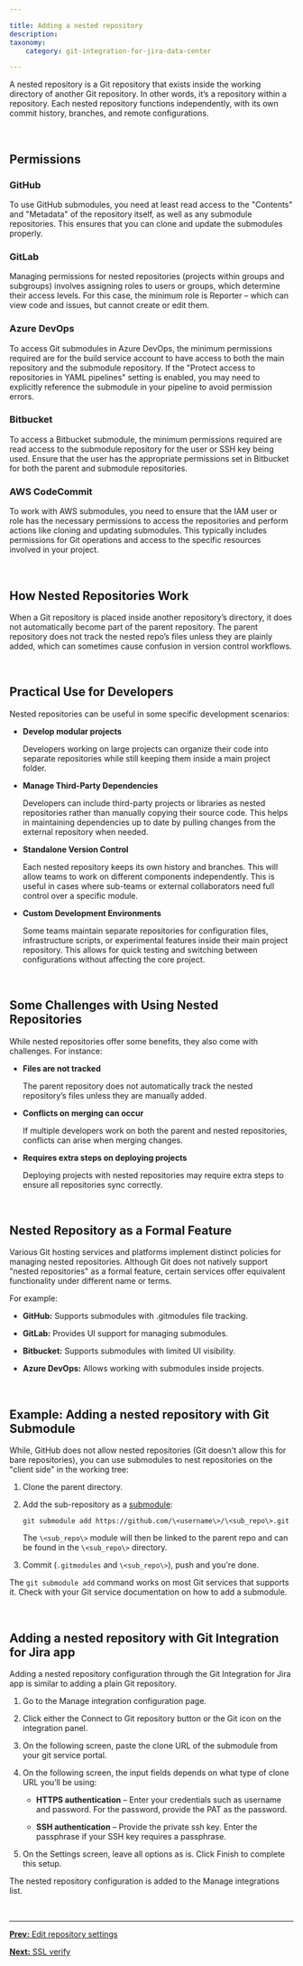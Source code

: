 ```yaml
---

title: Adding a nested repository
description:
taxonomy:
    category: git-integration-for-jira-data-center

---
```


A nested repository is a Git repository that exists inside the working directory of another Git repository. In other words, it’s a repository within a repository. Each nested repository functions independently, with its own commit history, branches, and remote configurations.

&nbsp;

## Permissions

### GitHub

To use GitHub submodules, you need at least read access to the "Contents" and "Metadata" of the repository itself, as well as any submodule repositories. This ensures that you can clone and update the submodules properly.

### GitLab

Managing permissions for nested repositories (projects within groups and subgroups) involves assigning roles to users or groups, which determine their access levels. For this case, the minimum role is Reporter – which can view code and issues, but cannot create or edit them.

### Azure DevOps

To access Git submodules in Azure DevOps, the minimum permissions required are for the build service account to have access to both the main repository and the submodule repository. If the "Protect access to repositories in YAML pipelines" setting is enabled, you may need to explicitly reference the submodule in your pipeline to avoid permission errors.

### Bitbucket

To access a Bitbucket submodule, the minimum permissions required are read access to the submodule repository for the user or SSH key being used. Ensure that the user has the appropriate permissions set in Bitbucket for both the parent and submodule repositories.

### AWS CodeCommit

To work with AWS submodules, you need to ensure that the IAM user or role has the necessary permissions to access the repositories and perform actions like cloning and updating submodules. This typically includes permissions for Git operations and access to the specific resources involved in your project.

&nbsp;

## How Nested Repositories Work

When a Git repository is placed inside another repository’s directory, it does not automatically become part of the parent repository. The parent repository does not track the nested repo’s files unless they are plainly added, which can sometimes cause confusion in version control workflows.

&nbsp;

## Practical Use for Developers

Nested repositories can be useful in some specific development scenarios:

-   **Develop modular projects**

    Developers working on large projects can organize their code into separate repositories while still keeping them inside a main project folder.

-   **Manage Third-Party Dependencies**

    Developers can include third-party projects or libraries as nested repositories rather than manually copying their source code. This helps in maintaining dependencies up to date by pulling changes from the external repository when needed.

-   **Standalone Version Control**

    Each nested repository keeps its own history and branches. This will allow teams to work on different components independently. This is useful in cases where sub-teams or external collaborators need full control over a specific module.

-   **Custom Development Environments**

    Some teams maintain separate repositories for configuration files, infrastructure scripts, or experimental features inside their main project repository. This allows for quick testing and switching between configurations without affecting the core project.

&nbsp;

## Some Challenges with Using Nested Repositories

While nested repositories offer some benefits, they also come with challenges. For instance:

-   **Files are not tracked**

    The parent repository does not automatically track the nested repository’s files unless they are manually added.

-   **Conflicts on merging can occur**

    If multiple developers work on both the parent and nested repositories, conflicts can arise when merging changes.

-   **Requires extra steps on deploying projects**

    Deploying projects with nested repositories may require extra steps to ensure all repositories sync correctly.

&nbsp;

## Nested Repository as a Formal Feature

Various Git hosting services and platforms implement distinct policies for managing nested repositories. Although Git does not natively support "nested repositories" as a formal feature, certain services offer equivalent functionality under different name or terms.

For example:

-   **GitHub:** Supports submodules with .gitmodules file tracking.

-   **GitLab:** Provides UI support for managing submodules.

-   **Bitbucket:** Supports submodules with limited UI visibility.

-   **Azure DevOps:** Allows working with submodules inside projects.

&nbsp;

## Example: Adding a nested repository with Git Submodule

While, GitHub does not allow nested repositories (Git doesn't allow this for bare repositories), you can use submodules to nest repositories on the "client side" in the working tree:

1.  Clone the parent directory.

2.  Add the sub-repository as a [submodule](https://git-scm.com/book/en/v2/Git-Tools-Submodules):

    `git submodule add https://github.com/\<username\>/\<sub_repo\>.git`

    The `\<sub_repo\>` module will then be linked to the parent repo and can be found in the `\<sub_repo\>` directory.

3.  Commit (`.gitmodules` and `\<sub_repo\>`), push and you're done.

<div class="bbb-callout bbb--tip">
    <div class="irow">
    <div class="ilogobox">
        <span class="logoimg"></span>
    </div>
    <div class="imsgbox">
        The <code>git submodule add</code> command works on most Git services that supports it. Check with your Git service documentation on how to add a submodule.
    </div>
    </div>
</div>

&nbsp;

## Adding a nested repository with Git Integration for Jira app

Adding a nested repository configuration through the Git Integration for Jira app is similar to adding a plain Git repository.

1.  Go to the Manage integration configuration page.

2.  Click either the Connect to Git repository button or the Git icon on the integration panel.

3.  On the following screen, paste the clone URL of the submodule from your git service portal.

4.  On the following screen, the input fields depends on what type of clone URL you’ll be using:

    *   **HTTPS authentication** – Enter your credentials such as username and password. For the password, provide the PAT as the password.

    *   **SSH authentication** – Provide the private ssh key. Enter the passphrase if your SSH key requires a passphrase.

5.  On the Settings screen, leave all options as is. Click Finish to complete this setup.

The nested repository configuration is added to the Manage integrations list.

&nbsp;
* * *

[**Prev:** Edit repository settings](/git-integration-for-jira-data-center/edit-repository-settings-gij-self-managed)

[**Next:** SSL verify](/git-integration-for-jira-data-center/ssl-verify-gij-self-managed)



